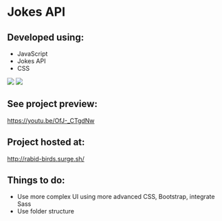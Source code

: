 # Jokes API 

## Developed using:
- JavaScript
- Jokes API
- CSS

![](https://media.giphy.com/media/h7GKLcEHPfwQaQPXSp/giphy.gif)
![](https://media.giphy.com/media/Tfjv1iti2dCP98v7FB/giphy.gif)

## See project preview: 

https://youtu.be/OfJ-_CTgdNw


## Project hosted at: 

http://rabid-birds.surge.sh/ 

## Things to do: 
- Use more complex UI using more advanced CSS, Bootstrap, integrate Sass
- Use folder structure


